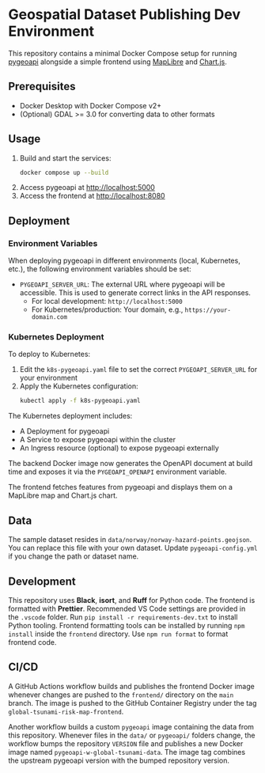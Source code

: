 # Geospatial Dataset Publishing Dev Environment

This repository contains a minimal Docker Compose setup for running
[pygeoapi](https://pygeoapi.io/) alongside a simple frontend using
[MapLibre](https://maplibre.org/) and [Chart.js](https://www.chartjs.org/).

## Prerequisites

- Docker Desktop with Docker Compose v2+
- (Optional) GDAL >= 3.0 for converting data to other formats

## Usage

1. Build and start the services:
   ```bash
   docker compose up --build
   ```
2. Access pygeoapi at [http://localhost:5000](http://localhost:5000)
3. Access the frontend at [http://localhost:8080](http://localhost:8080)

## Deployment

### Environment Variables

When deploying pygeoapi in different environments (local, Kubernetes, etc.), the following environment variables should be set:

- `PYGEOAPI_SERVER_URL`: The external URL where pygeoapi will be accessible. This is used to generate correct links in the API responses.
  - For local development: `http://localhost:5000`
  - For Kubernetes/production: Your domain, e.g., `https://your-domain.com`

### Kubernetes Deployment

To deploy to Kubernetes:

1. Edit the `k8s-pygeoapi.yaml` file to set the correct `PYGEOAPI_SERVER_URL` for your environment
2. Apply the Kubernetes configuration:
   ```bash
   kubectl apply -f k8s-pygeoapi.yaml
   ```

The Kubernetes deployment includes:

- A Deployment for pygeoapi
- A Service to expose pygeoapi within the cluster
- An Ingress resource (optional) to expose pygeoapi externally

The backend Docker image now generates the OpenAPI document at build
time and exposes it via the `PYGEOAPI_OPENAPI` environment variable.

The frontend fetches features from pygeoapi and displays them on a
MapLibre map and Chart.js chart.

## Data

The sample dataset resides in `data/norway/norway-hazard-points.geojson`. You can replace
this file with your own dataset. Update `pygeoapi-config.yml`
if you change the path or dataset name.

## Development

This repository uses **Black**, **isort**, and **Ruff** for Python code. The frontend is formatted with **Prettier**. Recommended VS Code settings are provided in the `.vscode` folder.
Run `pip install -r requirements-dev.txt` to install Python tooling. Frontend formatting tools can be installed by running `npm install` inside the `frontend` directory.
Use `npm run format` to format frontend code.

## CI/CD

A GitHub Actions workflow builds and publishes the frontend Docker image whenever
changes are pushed to the `frontend/` directory on the `main` branch. The image
is pushed to the GitHub Container Registry under the tag
`global-tsunami-risk-map-frontend`.

Another workflow builds a custom `pygeoapi` image containing the data from this
repository. Whenever files in the `data/` or `pygeoapi/` folders change, the
workflow bumps the repository `VERSION` file and publishes a new Docker image
named `pygeoapi-w-global-tsunami-data`. The image tag combines the upstream
pygeoapi version with the bumped repository version.
